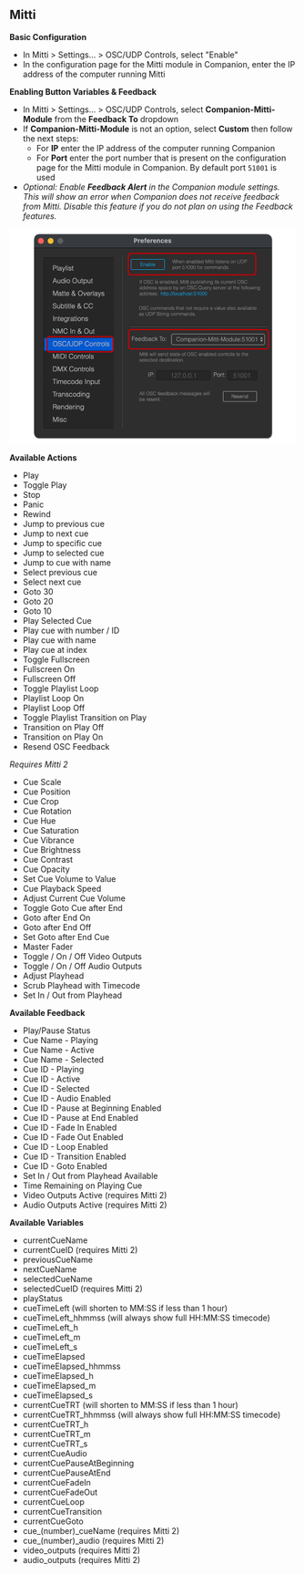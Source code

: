 ## Mitti

**Basic Configuration**

- In Mitti > Settings... > OSC/UDP Controls, select "Enable"
- In the configuration page for the Mitti module in Companion, enter the IP address of the computer running Mitti

**Enabling Button Variables & Feedback**

- In Mitti > Settings... > OSC/UDP Controls, select **Companion-Mitti-Module** from the **Feedback To** dropdown
- If **Companion-Mitti-Module** is not an option, select **Custom** then follow the next steps:
  - For **IP** enter the IP address of the computer running Companion
  - For **Port** enter the port number that is present on the configuration page for the Mitti module in Companion. By default port `51001` is used
- _Optional: Enable **Feedback Alert** in the Companion module settings. This will show an error when Companion does not receive feedback from Mitti. Disable this feature if you do not plan on using the Feedback features._

![Mitti](images/mitti.png?raw=true 'Mitti')

**Available Actions**

- Play
- Toggle Play
- Stop
- Panic
- Rewind
- Jump to previous cue
- Jump to next cue
- Jump to specific cue
- Jump to selected cue
- Jump to cue with name
- Select previous cue
- Select next cue
- Goto 30
- Goto 20
- Goto 10
- Play Selected Cue
- Play cue with number / ID
- Play cue with name
- Play cue at index
- Toggle Fullscreen
- Fullscreen On
- Fullscreen Off
- Toggle Playlist Loop
- Playlist Loop On
- Playlist Loop Off
- Toggle Playlist Transition on Play
- Transition on Play Off
- Transition on Play On
- Resend OSC Feedback

_Requires Mitti 2_

- Cue Scale
- Cue Position
- Cue Crop
- Cue Rotation
- Cue Hue
- Cue Saturation
- Cue Vibrance
- Cue Brightness
- Cue Contrast
- Cue Opacity
- Set Cue Volume to Value
- Cue Playback Speed
- Adjust Current Cue Volume
- Toggle Goto Cue after End
- Goto after End On
- Goto after End Off
- Set Goto after End Cue
- Master Fader
- Toggle / On / Off Video Outputs
- Toggle / On / Off Audio Outputs
- Adjust Playhead
- Scrub Playhead with Timecode
- Set In / Out from Playhead

**Available Feedback**

- Play/Pause Status
- Cue Name - Playing
- Cue Name - Active
- Cue Name - Selected
- Cue ID - Playing
- Cue ID - Active
- Cue ID - Selected
- Cue ID - Audio Enabled
- Cue ID - Pause at Beginning Enabled
- Cue ID - Pause at End Enabled
- Cue ID - Fade In Enabled
- Cue ID - Fade Out Enabled
- Cue ID - Loop Enabled
- Cue ID - Transition Enabled
- Cue ID - Goto Enabled
- Set In / Out from Playhead Available
- Time Remaining on Playing Cue
- Video Outputs Active (requires Mitti 2)
- Audio Outputs Active (requires Mitti 2)

**Available Variables**

- currentCueName
- currentCueID (requires Mitti 2)
- previousCueName
- nextCueName
- selectedCueName
- selectedCueID (requires Mitti 2)
- playStatus
- cueTimeLeft (will shorten to MM:SS if less than 1 hour)
- cueTimeLeft_hhmmss (will always show full HH:MM:SS timecode)
- cueTimeLeft_h
- cueTimeLeft_m
- cueTimeLeft_s
- cueTimeElapsed
- cueTimeElapsed_hhmmss
- cueTimeElapsed_h
- cueTimeElapsed_m
- cueTimeElapsed_s
- currentCueTRT (will shorten to MM:SS if less than 1 hour)
- currentCueTRT_hhmmss (will always show full HH:MM:SS timecode)
- currentCueTRT_h
- currentCueTRT_m
- currentCueTRT_s
- currentCueAudio
- currentCuePauseAtBeginning
- currentCuePauseAtEnd
- currentCueFadeIn
- currentCueFadeOut
- currentCueLoop
- currentCueTransition
- currentCueGoto
- cue\_(number)\_cueName (requires Mitti 2)
- cue\_(number)\_audio (requires Mitti 2)
- video_outputs (requires Mitti 2)
- audio_outputs (requires Mitti 2)
